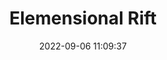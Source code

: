 ---
date: 2022-09-06 11:09:37
title: 'Elemensional Rift'	
tags: [platform fighter, PC, pixel art]
img: https://i.imgur.com/KSgnHNv.jpg
twitter: https://twitter.com/NinRac
---